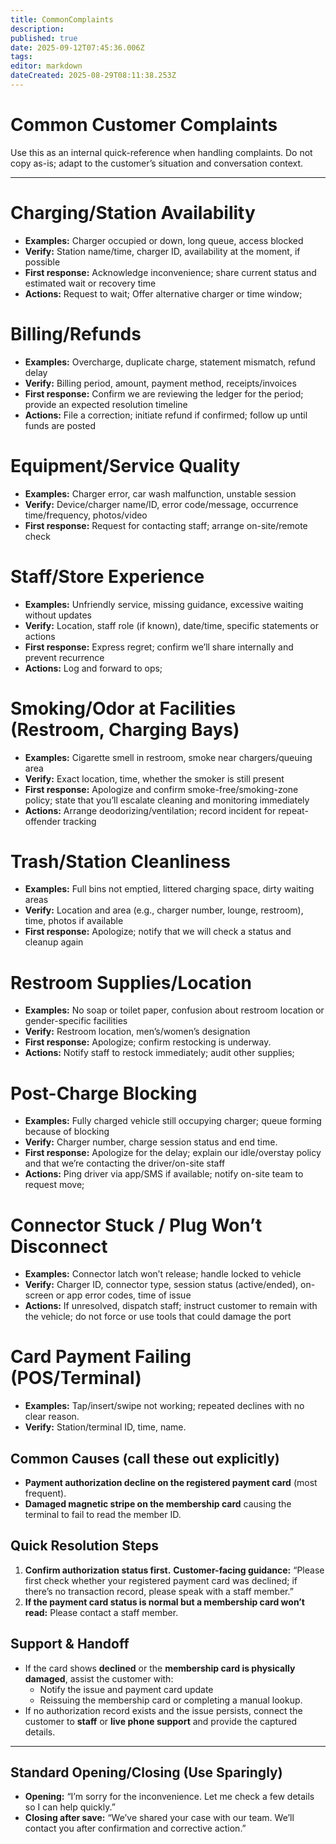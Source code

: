 ```yaml
---
title: CommonComplaints
description: 
published: true
date: 2025-09-12T07:45:36.006Z
tags: 
editor: markdown
dateCreated: 2025-08-29T08:11:38.253Z
---
```


# Common Customer Complaints

Use this as an internal quick-reference when handling complaints. Do not copy as-is; adapt to the customer’s situation and conversation context.

---

# Charging/Station Availability
* **Examples:** Charger occupied or down, long queue, access blocked
* **Verify:** Station name/time, charger ID, availability at the moment, if possible
* **First response:** Acknowledge inconvenience; share current status and estimated wait or recovery time
* **Actions:** Request to wait; Offer alternative charger or time window;

# Billing/Refunds
* **Examples:** Overcharge, duplicate charge, statement mismatch, refund delay
* **Verify:** Billing period, amount, payment method, receipts/invoices
* **First response:** Confirm we are reviewing the ledger for the period; provide an expected resolution timeline
* **Actions:** File a correction; initiate refund if confirmed; follow up until funds are posted

# Equipment/Service Quality
* **Examples:** Charger error, car wash malfunction, unstable session
* **Verify:** Device/charger name/ID, error code/message, occurrence time/frequency, photos/video
* **First response:** Request for contacting staff; arrange on-site/remote check

# Staff/Store Experience
* **Examples:** Unfriendly service, missing guidance, excessive waiting without updates
* **Verify:** Location, staff role (if known), date/time, specific statements or actions
* **First response:** Express regret; confirm we’ll share internally and prevent recurrence
* **Actions:** Log and forward to ops;

# Smoking/Odor at Facilities (Restroom, Charging Bays)
* **Examples:** Cigarette smell in restroom, smoke near chargers/queuing area
* **Verify:** Exact location, time, whether the smoker is still present
* **First response:** Apologize and confirm smoke-free/smoking-zone policy; state that you’ll escalate cleaning and monitoring immediately
* **Actions:** Arrange deodorizing/ventilation; record incident for repeat-offender tracking

# Trash/Station Cleanliness
* **Examples:** Full bins not emptied, littered charging space, dirty waiting areas
* **Verify:** Location and area (e.g., charger number, lounge, restroom), time, photos if available
* **First response:** Apologize; notify that we will check a status and cleanup again

# Restroom Supplies/Location
* **Examples:** No soap or toilet paper, confusion about restroom location or gender-specific facilities
* **Verify:** Restroom location, men’s/women’s designation
* **First response:** Apologize; confirm restocking is underway.
* **Actions:** Notify staff to restock immediately; audit other supplies;

# Post-Charge Blocking
* **Examples:** Fully charged vehicle still occupying charger; queue forming because of blocking
* **Verify:** Charger number, charge session status and end time.
* **First response:** Apologize for the delay; explain our idle/overstay policy and that we’re contacting the driver/on-site staff
* **Actions:** Ping driver via app/SMS if available; notify on-site team to request move;

# Connector Stuck / Plug Won’t Disconnect
* **Examples:** Connector latch won’t release; handle locked to vehicle
* **Verify:** Charger ID, connector type, session status (active/ended), on-screen or app error codes, time of issue
* **Actions:** If unresolved, dispatch staff; instruct customer to remain with the vehicle; do not force or use tools that could damage the port

# Card Payment Failing (POS/Terminal)

* **Examples:** Tap/insert/swipe not working; repeated declines with no clear reason.
* **Verify:** Station/terminal ID, time, name.

## Common Causes (call these out explicitly)
* **Payment authorization decline on the registered payment card** (most frequent).
* **Damaged magnetic stripe on the membership card** causing the terminal to fail to read the member ID.

## Quick Resolution Steps
1. **Confirm authorization status first.**
   **Customer-facing guidance:** “Please first check whether your registered payment card was declined; if there’s no transaction record, please speak with a staff member.”
2. **If the payment card status is normal but a membership card won’t read:**
   Please contact a staff member.

## Support & Handoff
* If the card shows **declined** or the **membership card is physically damaged**, assist the customer with:
  * Notify the issue and payment card update
  * Reissuing the membership card or completing a manual lookup.
* If no authorization record exists and the issue persists, connect the customer to **staff** or **live phone support** and provide the captured details.
  
---

## Standard Opening/Closing (Use Sparingly)
* **Opening:** “I’m sorry for the inconvenience. Let me check a few details so I can help quickly.”
* **Closing after save:** “We’ve shared your case with our team. We’ll contact you after confirmation and corrective action.”
